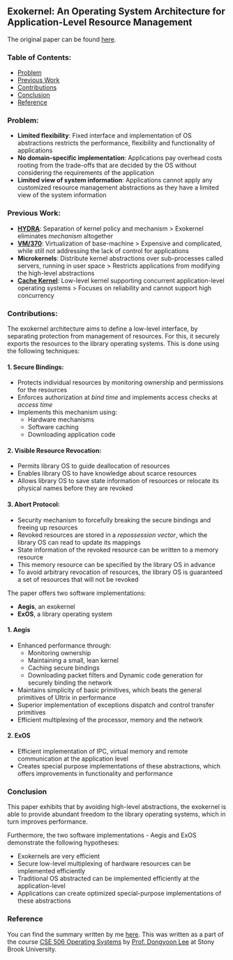 ## Exokernel: An Operating System Architecture for Application-Level Resource Management

The original paper can be found [here](https://github.com/parthskansara/Operating-Systems/blob/main/1.%20Exokernel/Exokernels.pdf).

### Table of Contents:
* [Problem](#problem)
* [Previous Work](#previous-work)
* [Contributions](#contributions)
* [Conclusion](#conclusion)
* [Reference](#reference)

### Problem:
* **Limited flexibility**: Fixed interface and implementation of OS abstractions restricts the performance, flexibility and functionality of applications
* **No domain-specific implementation**: Applications pay overhead costs rooting from the trade-offs that are decided by the OS without considering the requirements of the
application
* **Limited view of system information**: Applications cannot apply any customized resource management abstractions as they have a limited view of the system information

### Previous Work:
* **[HYDRA](https://research.cs.wisc.edu/areas/os/Qual/papers/hydra.pdf)**: Separation of kernel policy and mechanism > Exokernel eliminates *mechanism* altogether 
* **[VM/370](https://pages.cs.wisc.edu/~stjones/proj/vm_reading/ibmrd2505M.pdf)**: Virtualization of base-machine > Expensive and complicated, while still not addressing the lack of control for applications
* **Microkernels**: Distribute kernel abstractions over sub-processes called servers, running in user space > Restricts applications from modifying the high-level abstractions
* **[Cache Kernel](https://people.eecs.berkeley.edu/~prabal/resources/osprelim/CD94.pdf)**: Low-level kernel supporting concurrent application-level operating systems > Focuses on reliability and cannot support high concurrency

### Contributions:
The exokernel architecture aims to define a low-level interface, by separating protection from management of resources. For this, it securely exports the resources to the library operating systems. This is done using the following techniques:

#### 1. Secure Bindings:
* Protects individual resources by monitoring ownership and permissions for the resources
* Enforces authorization at *bind time* and implements access checks at *access time*
* Implements this mechanism using:
	* Hardware mechanisms
	* Software caching
	* Downloading application code


#### 2. Visible Resource Revocation:
* Permits library OS to guide deallocation of resources
* Enables library OS to have knowledge about scarce resources
* Allows library OS to save state information of resources or relocate its physical names before they are revoked

#### 3. Abort Protocol:
* Security mechanism to forcefully breaking the secure bindings and freeing up resources
* Revoked resources are stored in a *repossession vector*, which the library OS can read to update its mappings
* State information of the revoked resource can be written to a memory resource
* This memory resource can be specified by the library OS in advance
* To avoid arbitrary revocation of resources, the library OS is guaranteed a set of resources that will not be revoked

The paper offers two software implementations:
* **Aegis**, an exokernel
* **ExOS**, a library operating system

#### 1. Aegis
* Enhanced performance through:
	* Monitoring ownership
	* Maintaining a small, lean kernel
	* Caching secure bindings
	* Downloading packet filters and Dynamic code generation for securely binding the network
* Maintains simplicity of basic primitives, which beats the general primitives of Ultrix in performance
* Superior implementation of exceptions dispatch and control transfer primitives
* Efficient multiplexing of the processor, memory and the network

#### 2. ExOS
* Efficient implementation of IPC, virtual memory and remote communication at the application level
* Creates special purpose implementations of these abstractions, which offers improvements in functionality and performance

### Conclusion
This paper exhibits that by avoiding high-level abstractions, the exokernel is able to provide abundant freedom to the library operating systems, which in turn improves performance. 

Furthermore, the two software implementations - Aegis and ExOS demonstrate the following hypotheses:
* Exokernels are very efficient
* Secure low-level multiplexing of hardware resources can be implemented efficiently
* Traditional OS abstracted can be implemented efficiently at the application-level
* Applications can create optimized special-purpose implementations of these abstractions

### Reference
You can find the summary written by me [here](). This was written as a part of the course [CSE 506 Operating Systems](https://www3.cs.stonybrook.edu/~dongyoon/cse506-s23/) by [Prof. Dongyoon Lee](https://www3.cs.stonybrook.edu/~dongyoon/) at Stony Brook University.
